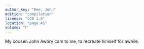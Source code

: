 ```yaml
---
author_key: "Dee, John"
edition: "compilation"
license: "CC0 1.0"
location: "page 45"
volume: "Ⅰ"
---
```

My coosen John Awbry cam to me, to recreate himself for awhile.
